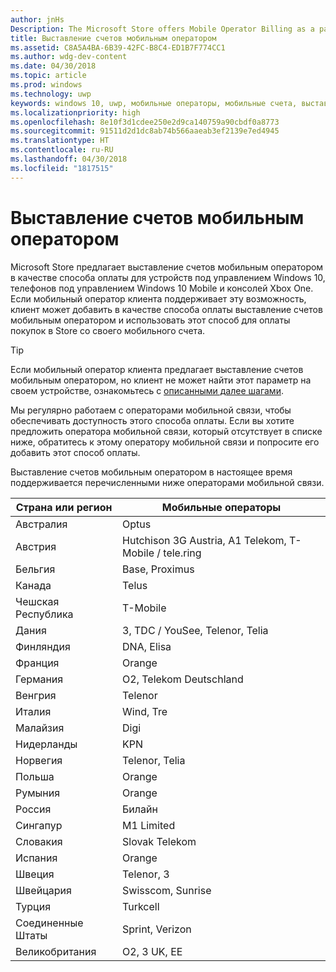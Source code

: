 ```yaml
---
author: jnHs
Description: The Microsoft Store offers Mobile Operator Billing as a payment method for mobile operators who support this capability.
title: Выставление счетов мобильным оператором
ms.assetid: C8A5A4BA-6B39-42FC-B8C4-ED1B7F774CC1
ms.author: wdg-dev-content
ms.date: 04/30/2018
ms.topic: article
ms.prod: windows
ms.technology: uwp
keywords: windows 10, uwp, мобильные операторы, мобильные счета, выставление счетов мобильным оператором
ms.localizationpriority: high
ms.openlocfilehash: 8e10f3d1cdee250e2d9ca140759a90cbdf0a8773
ms.sourcegitcommit: 91511d2d1dc8ab74b566aaeab3ef2139e7ed4945
ms.translationtype: HT
ms.contentlocale: ru-RU
ms.lasthandoff: 04/30/2018
ms.locfileid: "1817515"
---
```

# <a name="mobile-operator-billing"></a>Выставление счетов мобильным оператором


Microsoft Store предлагает выставление счетов мобильным оператором в качестве способа оплаты для устройств под управлением Windows 10, телефонов под управлением Windows 10 Mobile и консолей Xbox One. Если мобильный оператор клиента поддерживает эту возможность, клиент может добавить в качестве способа оплаты выставление счетов мобильным оператором и использовать этот способ для оплаты покупок в Store со своего мобильного счета.

> [!TIP]
>  Если мобильный оператор клиента предлагает выставление счетов мобильным оператором, но клиент не может найти этот параметр на своем устройстве, ознакомьтесь с [описанными далее шагами](http://go.microsoft.com/fwlink/p/?LinkId=523993).

Мы регулярно работаем с операторами мобильной связи, чтобы обеспечивать доступность этого способа оплаты. Если вы хотите предложить оператора мобильной связи, который отсутствует в списке ниже, обратитесь к этому оператору мобильной связи и попросите его добавить этот способ оплаты.

Выставление счетов мобильным оператором в настоящее время поддерживается перечисленными ниже операторами мобильной связи.

| Страна или регион  | Мобильные операторы                 |
|-----------------|----------------------------------|
| Австралия       | Optus                            |
| Австрия         | Hutchison 3G Austria, A1 Telekom, T-Mobile / tele.ring  |
| Бельгия         | Base, Proximus                   |
| Канада          | Telus                            |
| Чешская Республика  | T-Mobile                         |
| Дания         | 3, TDC / YouSee, Telenor, Telia  |
| Финляндия         | DNA, Elisa                       |
| Франция          | Orange                           |
| Германия         | O2, Telekom Deutschland          |
| Венгрия         | Telenor                          |
| Италия           | Wind, Tre                        |
| Малайзия        | Digi                             |
| Нидерланды     | KPN                              |
| Норвегия          | Telenor, Telia                   |
| Польша          | Orange                           |
| Румыния         | Orange                           |
| Россия          | Билайн                          |
| Сингапур       | M1 Limited                       |
| Словакия        | Slovak Telekom                   |
| Испания           | Orange                           |
| Швеция          | Telenor, 3                       |
| Швейцария     | Swisscom, Sunrise                |
| Турция          | Turkcell                         |
| Соединенные Штаты   | Sprint, Verizon                  |
| Великобритания  | O2, 3 UK, EE                     |

 



 


 

 




